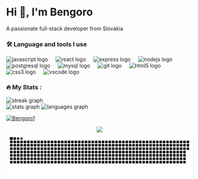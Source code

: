 <h1>Hi 👋, I'm Bengoro</h1>
<p>A passionate full-stack developer from Slovakia</p>
<h3 align="left">🛠 Language and tools I use</h3>
<div align="left">
  <img src="https://cdn.jsdelivr.net/gh/devicons/devicon/icons/javascript/javascript-original.svg" height="40" alt="javascript logo"  />
  <img width="12" />
  <img src="https://cdn.jsdelivr.net/gh/devicons/devicon/icons/react/react-original.svg" height="40" alt="react logo"  />
  <img width="12" />
  <img src="https://cdn.jsdelivr.net/gh/devicons/devicon/icons/express/express-original.svg" height="40" alt="express logo"  />
  <img width="12" />
  <img src="https://cdn.jsdelivr.net/gh/devicons/devicon/icons/nodejs/nodejs-original.svg" height="40" alt="nodejs logo"  />
  <img width="12" />
  <img src="https://cdn.jsdelivr.net/gh/devicons/devicon/icons/postgresql/postgresql-original.svg" height="40" alt="postgresql logo"  />
  <img width="12" />
  <img src="https://cdn.jsdelivr.net/gh/devicons/devicon/icons/mysql/mysql-original.svg" height="40" alt="mysql logo"  />
  <img width="12" />
  <img src="https://cdn.jsdelivr.net/gh/devicons/devicon/icons/git/git-original.svg" height="40" alt="git logo"  />
  <img width="12" />
  <img src="https://cdn.jsdelivr.net/gh/devicons/devicon/icons/html5/html5-original.svg" height="40" alt="html5 logo"  />
  <img width="12" />
  <img src="https://cdn.jsdelivr.net/gh/devicons/devicon/icons/css3/css3-original.svg" height="40" alt="css3 logo"  />
  <img width="12" />
  <img src="https://cdn.jsdelivr.net/gh/devicons/devicon/icons/vscode/vscode-original.svg" height="40" alt="vscode logo"  />
</div>
<h3 align="left">🔥   My Stats :</h3>
<div align="left">
  <img src="https://github-readme-stats.vercel.app/api?username=Bengoro1" height="220" alt="streak graph"  />
</div>
<div align="left">
  <img src="https://github-readme-stats.vercel.app/api?username=Bengoro1&hide_title=false&hide_rank=false&show_icons=true&include_all_commits=true&count_private=true&disable_animations=false&theme=dracula&locale=en&hide_border=false&order=1" height="150" alt="stats graph"  />
  <img src="https://github-readme-stats.vercel.app/api/top-langs?username=Bengoro1&locale=en&hide_title=false&layout=compact&card_width=320&langs_count=5&theme=dracula&hide_border=false&order=2" height="150" alt="languages graph"  />
</div>
<p><a href="https://github.com/ryo-ma/github-profile-trophy"><img src="https://github-profile-trophy.vercel.app/?username=Bengoro1" alt="Bengoro1" /></a></p>
<div align="center">
  <img src="https://profile-counter.glitch.me/Bengoro1/count.svg?"  />
</div>
<picture>
  <source media="(prefers-color-scheme: dark)" srcset="https://raw.githubusercontent.com/Bengoro1/Bengoro1/output/github-snake-dark.svg" />
  <source media="(prefers-color-scheme: light)" srcset="https://raw.githubusercontent.com/Bengoro1/Bengoro1/output/github-snake.svg" />
  <img alt="github-snake" src="https://raw.githubusercontent.com/Bengoro1/Bengoro1/output/github-snake.svg" />
</picture>